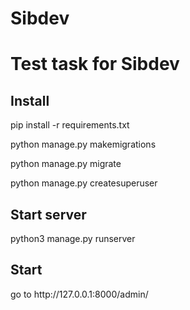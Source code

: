 # Sibdev
<h1>Test task for Sibdev</h1>

<h2>Install</h2>
<p>pip install -r requirements.txt</p>
<p>python manage.py makemigrations</p>
<p>python manage.py migrate</p>
<p>python manage.py createsuperuser</p>

<h2>Start server</h2>
<p>python3 manage.py runserver</p>

<h2>Start</h2>
<p> go to http://127.0.0.1:8000/admin/</p>
